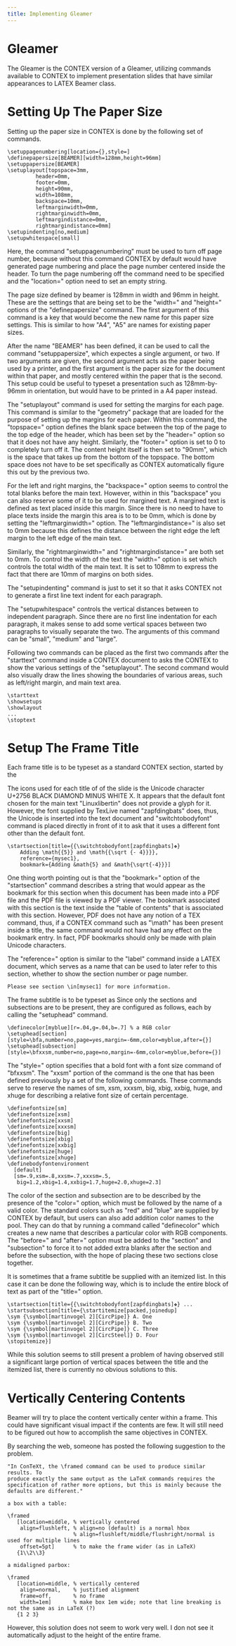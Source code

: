 ```yaml
---
title: Implementing Gleamer
---
```



# Gleamer

The Gleamer is the CONTEX version of a Gleamer, utilizing commands available to
CONTEX to implement presentation slides that have similar appearances to LATEX
Beamer class.

# Setting Up The Paper Size

Setting up the paper size in CONTEX is done by the following set of commands.

    \setuppagenumbering[location={},style=]
    \definepapersize[BEAMER][width=128mm,height=96mm]
    \setuppapersize[BEAMER]
    \setuplayout[topspace=3mm,
             header=0mm,
             footer=0mm,
             height=90mm,
             width=108mm,
             backspace=10mm,
             leftmarginwidth=0mm, 
             rightmarginwidth=0mm, 
             leftmargindistance=0mm, 
             rightmargindistance=0mm]
    \setupindenting[no,medium]
    \setupwhitespace[small]

Here, the command "setuppagenumbering" must be used to turn off page number,
because without this command CONTEX by default would have generated page
numbering and place the page number centered inside the header. To turn the
page numbering off the command need to be specified and the "location=" option
need to set an empty string.

The page size defined by beamer is 128mm in width and 96mm in height. These
are the settings that are being set to be the "width=" and "height=" options
of the "definepapersize" command. The first argument of this command is a key
that would become the new name for this paper size settings. This is similar to
how "A4", "A5" are names for existing paper sizes. 

After the name "BEAMER" has been defined, it can be used to call the command
"setuppapersize", which expectes a single argument, or two. If two arguments
are given, the second argument acts as the paper being used by a printer, and
the first argument is the paper size for the document within that paper, and
mostly centered within the paper that is the second. This setup could be useful
to typeset a presentation such as 128mm-by-96mm in orientation, but would have
to be printed in a A4 paper instead.

The "setuplayout" command is used for setting the margins for each page. This
command is similar to the "geometry" package that are loaded for the purpose of
setting up the margins for each paper. Within this command, the "topspace="
option defines the blank space between the top of the page to the top edge of
the header, which has been set by the "header=" option so that it does not have
any height. Similarly, the "footer=" option is set to 0 to completely turn off
it. The content height itself is then set to "90mm", which is the space that
takes up from the bottom of the topspace. The bottom space does not have to be
set specifically as CONTEX automatically figure this out by the previous two.

For the left and right margins, the "backspace=" option seems to control the
total blanks before the main text. However, within in this "backspace" you can
also reserve some of it to be used for margined text.  A margined text is
defined as text placed inside this margin.  Since there is no need to have to
place texts inside the margin this area is to to be 0mm, which is done by
setting the "leftmarginwidth=" option. The "leftmargindistance=" is also set to
0mm because this defines the distance between the right edge the left margin to
the left edge of the main text.

Similarly, the "rightmarginwidth=" and "rightmargindistance=" are both set to
0mm.  To control the width of the text the "width=" option is set which
controls the total width of the main text. It is set to 108mm to express the
fact that there are 10mm of margins on both sides.

The "setupindenting" command is just to set it so that it asks CONTEX 
not to generate a first line text indent for each paragraph.

The "setupwhitespace" controls the vertical distances between to independent
paragraph. Since there are no first line indentation for each paragraph, it makes
sense to add some vertical spaces between two paragraphs to visually separate the two.
The arguments of this command can be "small", "medium" and "large".

Following two commands can be placed as the first two commands after the
"starttext" command inside a CONTEX document to asks the CONTEX to show the
various settings of the "setuplayout". The second command would also visually
draw the lines showing the boundaries of various areas, such as left/right
margin, and main text area.

    \starttext
    \showsetups
    \showlayout
    ...
    \stoptext



# Setup The Frame Title

Each frame title is to be typeset as a standard CONTEX section, started by the 

The icons used for each title of of the slide is the Unicode character U+2756
BLACK DIAMOND MINUS WHITE X. It appears that the default font chosen for the
main text "Linuxlibertin" does not provide a glyph for it. However, the font
supplied by TexLive named "zapfdingbats" does, thus, the Unicode is inserted
into the text document and "switchtobodyfont" command is placed directly in
front of it to ask that it uses a different font other than the default font.

    \startsection[title={{\switchtobodyfont[zapfdingbats]❖} 
        Adding \math{{5}} and \math{{\sqrt {- 4}}}},
        reference={mysec1},
        bookmark={Adding &math{5} and &math{\sqrt{-4}}}]

One thing worth pointing out is that the "bookmark=" option of the
"startsection" command describes a string that would appear as the bookmark for
this section when this document has been made into a PDF file and the PDF file
is viewed by a PDF viewer.  The bookmark associated with this section is the
text inside the "table of contents" that is associated with this section.
However, PDF does not have any notion of a TEX command, thus, if a CONTEX
command such as "\math" has been present inside a title, the same command would
not have had any effect on the bookmark entry. In fact, PDF bookmarks should
only be made with plain Unicode characters.

The "reference=" option is similar to the "label" command inside a LATEX document,
which serves as a name that can be used to later refer to this section, whether
to show the section number or page number.

    Please see section \in[mysec1] for more information.

The frame subtitle is to be typeset as 
Since only the sections and subsections are to be present, they are configured
as follows, each by calling the "setuphead" command.

    \definecolor[myblue][r=.04,g=.04,b=.7] % a RGB color
    \setuphead[section][style=\bfa,number=no,page=yes,margin=-6mm,color=myblue,after={}]
    \setuphead[subsection][style=\bfxxsm,number=no,page=no,margin=-6mm,color=myblue,before={}]

The "style=" option specifies that a bold font with a font size command of
"bfxxsm". The "xxsm" portion of the command is the one that has been defined
previously by a set of the following commands. These commands serve to reserve
the names of sm, xsm, xxxsm, big, xbig, xxbig, huge, and xhuge for describing a
relative font size of certain percentage.

    \definefontsize[sm]
    \definefontsize[xsm]
    \definefontsize[xxsm]
    \definefontsize[xxxsm]
    \definefontsize[big]
    \definefontsize[xbig]
    \definefontsize[xxbig]
    \definefontsize[huge]
    \definefontsize[xhuge]
    \definebodyfontenvironment
      [default]
      [sm=.9,xsm=.8,xxsm=.7,xxxsm=.5,
       big=1.2,xbig=1.4,xxbig=1.7,huge=2.0,xhuge=2.3]

The color of the section and subsection are to be described by the presence of
the "color=" option, which must be followed by the name of a valid color. The
standard colors such as "red" and "blue" are supplied by CONTEX by default, but
users can also add addition color names to the pool. They can do that by
running a command called "definecolor" which creates a new name that describes
a particular color with RGB components.  The "before=" and "after=" option must
be added to the "section" and "subsection" to force it to not added extra
blanks after the section and before the subsection, with the hope of placing
these two sections close together.

It is sometimes that a frame subtitle be supplied with an itemized list. In this case 
it can be done the following way, which is to include the entire block of text as part
of the "title=" option.

    \startsection[title={{\switchtobodyfont[zapfdingbats]❖} ...
    \startsubsection[title={\startitemize[packed,joinedup]
    \sym {\symbol[martinvogel 2][CircPipe]} A. One
    \sym {\symbol[martinvogel 2][CircPipe]} B. Two
    \sym {\symbol[martinvogel 2][CircPipe]} C. Three
    \sym {\symbol[martinvogel 2][CircSteel]} D. Four
    \stopitemize}]

While this solution seems to still present a problem of having observed still a
significant large portion of vertical spaces between the title and the itemized
list, there is currently no obvious solutions to this.



# Vertically Centering Contents

Beamer will try to place the content vertically center within a frame. This
could have significant visual impact if the contents are few. It will still
need to be figured out how to accomplish the same objectives in CONTEX.

By searching the web, someone has posted the following suggestion to the problem.

    "In ConTeXt, the \framed command can be used to produce similar results. To
    produce exactly the same output as the LaTeX commands requires the
    specification of rather more options, but this is mainly because the
    defaults are different."

    a box with a table:

    \framed
       [location=middle, % vertically centered
        align=flushleft, % align=no (default) is a normal hbox
                         % align=flushleft/middle/flushright/normal is used for multiple lines
        offset=5pt]      % to make the frame wider (as in LaTeX)
       {1\\2\\3}

    a midaligned parbox:

    \framed
       [location=middle, % vertically centered
        align=normal,    % justified alignment
        frame=off,       % no frame
        width=1em]       % make box 1em wide; note that line breaking is not the same as in LaTeX (?)
       {1 2 3}

However, this solution does not seem to work very well. I don not see it
automatically adjust to the height of the entire frame.











